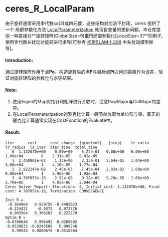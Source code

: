 # ceres_R_LocalParam
由于旋转通常采用李代数so(3)或四元数，这些结构对加法不封闭，ceres 提供了一个 局部参数化方法 [LocalParameterization](http://ceres-solver.org/nnls_modeling.html?highlight=local#_CPPv4N5ceres21LocalParameterizationE) 处理自变量的更新问题。本仓库提供一种直接对**旋转矩阵[GlobalSize=9]**进行**局部参数化[LocalSize=3]**的例子, 使用李代数左扰动对旋转进行求导[可参考 [视觉SLAM十四讲](https://github.com/gaoxiang12/slambook) 中左扰动模型推导]。



#### Introduction:

​	通过旋转矩阵作用于点**Po**，构造旋转后的点**P**与目标点**Pt**之间的距离作为误差，验证对旋转矩阵的参数化与求导结果。



#### Note:

1. 使用Eigen的Map对指针和矩阵进行关联时，注意RowMajor与ColMajor的差异。
2. 在LocalParameterization的雅克比计算一般简单放置为单位阵与零，真正的雅克比计算通常实现在CostFunction的Evaluate中。



#### Result:

```
iter      cost      cost_change  |gradient|   |step|    tr_ratio  tr_radius  ls_iter  iter_time  total_time
   0  1.132070e+00    0.00e+00    5.22e-01   0.00e+00   0.00e+00  1.00e+04        0    2.31e-05    8.82e-05
   1  2.450901e-03    1.13e+00    2.25e-01   5.64e-01   1.04e+00  3.00e+04        1    4.10e-05    1.77e-04
   2  2.922247e-08    2.45e-03    7.45e-04   2.82e-02   1.00e+00  9.00e+04        1    5.96e-06    1.92e-04
   3  4.707057e-18    2.92e-08    9.28e-09   9.29e-05   1.00e+00  2.70e+05        1    4.05e-06    2.04e-04
Ceres Solver Report: Iterations: 4, Initial cost: 1.132070e+00, Final cost: 4.707057e-18, Termination: CONVERGENCE

Init R = 
 -0.364969   0.929756 -0.0485023
 -0.224431    -0.0373   0.973776
  0.903564   0.366283   0.222279
Optim R = 
-0.0786646   0.996492  0.0285602
 0.0539632 -0.0243506   0.998246
   0.99544  0.0800678 -0.0518584
```

